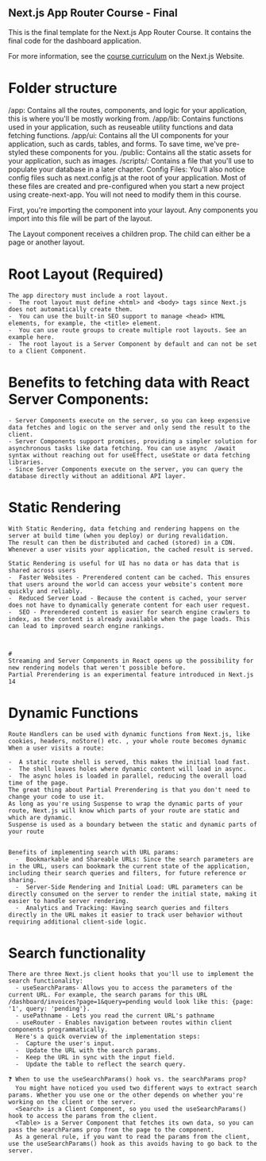 ## Next.js App Router Course - Final

This is the final template for the Next.js App Router Course. It contains the final code for the dashboard application.

For more information, see the [course curriculum](https://nextjs.org/learn) on the Next.js Website.



# Folder structure

  /app: Contains all the routes, components, and logic for your application, this is where you'll be mostly working from.
  /app/lib: Contains functions used in your application, such as reuseable utility functions and data fetching functions.
  /app/ui: Contains all the UI components for your application, such as cards, tables, and forms. To save time, we've pre-styled these components for you.
  /public: Contains all the static assets for your application, such as images.
  /scripts/: Contains a file that you'll use to populate your database in a later chapter.
  Config Files: You'll also notice config files such as next.config.js at the root of your application. Most of these files are created and pre-configured when you start a new project using create-next-app. You will not need to modify them in this course.

  First, you're importing the <SideNav /> component into your layout. Any components you import into this file will be part of the layout.

  The Layout component receives a children prop. The child can either be a page or another layout.



  # Root Layout (Required)

    The app directory must include a root layout.
    -  The root layout must define <html> and <body> tags since Next.js does not automatically create them.
    -  You can use the built-in SEO support to manage <head> HTML elements, for example, the <title> element.
    -  You can use route groups to create multiple root layouts. See an example here.
    -  The root layout is a Server Component by default and can not be set to a Client Component.



  # Benefits to fetching data with React Server Components:

    - Server Components execute on the server, so you can keep expensive data fetches and logic on the server and only send the result to the client.
    - Server Components support promises, providing a simpler solution for asynchronous tasks like data fetching. You can use async  /await syntax without reaching out for useEffect, useState or data fetching libraries.
    - Since Server Components execute on the server, you can query the database directly without an additional API layer.
    


  # Static Rendering
  
    With Static Rendering, data fetching and rendering happens on the server at build time (when you deploy) or during revalidation. 
    The result can then be distributed and cached (stored) in a CDN. Whenever a user visits your application, the cached result is served.

    Static Rendering is useful for UI has no data or has data that is shared across users
    -  Faster Websites - Prerendered content can be cached. This ensures that users around the world can access your website's content more quickly and reliably.
    -  Reduced Server Load - Because the content is cached, your server does not have to dynamically generate content for each user request.
    -  SEO - Prerendered content is easier for search engine crawlers to index, as the content is already available when the page loads. This can lead to improved search engine rankings.
    

    
    # 
    Streaming and Server Components in React opens up the possibility for new rendering models that weren't possible before.
    Partial Prerendering is an experimental feature introduced in Next.js 14


  # Dynamic Functions
    Route Handlers can be used with dynamic functions from Next.js, like cookies, headers, noStore() etc. , your whole route becomes dynamic
    When a user visits a route:

    -  A static route shell is served, this makes the initial load fast.
    -  The shell leaves holes where dynamic content will load in async.
    -  The async holes is loaded in parallel, reducing the overall load time of the page.
    The great thing about Partial Prerendering is that you don't need to change your code to use it. 
    As long as you're using Suspense to wrap the dynamic parts of your route, Next.js will know which parts of your route are static and which are dynamic.
    Suspense is used as a boundary between the static and dynamic parts of your route


    Benefits of implementing search with URL params:
      -  Bookmarkable and Shareable URLs: Since the search parameters are in the URL, users can bookmark the current state of the application, including their search queries and filters, for future reference or sharing.
      -  Server-Side Rendering and Initial Load: URL parameters can be directly consumed on the server to render the initial state, making it easier to handle server rendering.
      -  Analytics and Tracking: Having search queries and filters directly in the URL makes it easier to track user behavior without requiring additional client-side logic.


  # Search functionality
    There are three Next.js client hooks that you'll use to implement the search functionality:
      - useSearchParams- Allows you to access the parameters of the current URL. For example, the search params for this URL /dashboard/invoices?page=1&query=pending would look like this: {page: '1', query: 'pending'}.
      - usePathname - Lets you read the current URL's pathname
      - useRouter - Enables navigation between routes within client components programmatically.
      Here's a quick overview of the implementation steps:
      -  Capture the user's input.
      -  Update the URL with the search params.
      -  Keep the URL in sync with the input field.
      -  Update the table to reflect the search query.

    ❓ When to use the useSearchParams() hook vs. the searchParams prop?
      You might have noticed you used two different ways to extract search params. Whether you use one or the other depends on whether you're working on the client or the server.
      <Search> is a Client Component, so you used the useSearchParams() hook to access the params from the client.
      <Table> is a Server Component that fetches its own data, so you can pass the searchParams prop from the page to the component.
      As a general rule, if you want to read the params from the client, use the useSearchParams() hook as this avoids having to go back to the server.